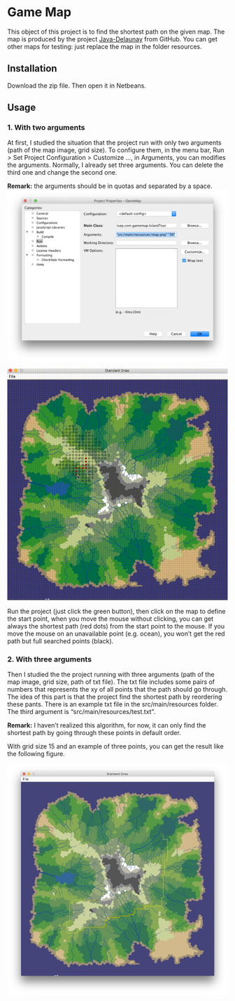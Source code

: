 # Game Map
This object of this project is to find the shortest path on the given map. The map is produced by the project [Java-Delaunay](https://github.com/Hoten/Java-Delaunay.git) from GitHub. You can get other maps for testing: just replace the map in the folder resources.

## Installation
Download the zip file. Then open it in Netbeans.

## Usage
### 1. With two arguments
At first, I studied the situation that the project run with only two arguments (path of the map image, grid size). To configure them, in the menu bar, Run > Set Project Configuration > Customize …, in Arguments, you can modifies the arguments. Normally, I already set three arguments. You can delete the third one and change the second one.

**Remark:** the arguments should be in quotas and separated by a space.
![](arguments.png)

<p align="center">
  <img src="GameMap.gif"/>
</p>
Run the project (just click the green button), then click on the map to define the start point, when you move the mouse without clicking, you can get always the shortest path (red dots) from the start point to the mouse. If you move the mouse on an unavailable point (e.g. ocean), you won’t get the red path but full searched points (black). 


### 2. With three arguments
Then I studied the the project running with three arguments (path of the map image, grid size, path of txt file). The txt file includes some pairs of numbers that represents the xy of all points that the path should go through. The idea of this part is that the project find the shortest path by reordering these pants. There is an example txt file in the src/main/resources folder. The third argument is “src/main/resources/test.txt”.

**Remark:** I haven’t realized this algorithm, for now, it can only find the shortest path by going through these points in default order.

With grid size 15 and an example of three points, you can get the result like the following figure.

![](3args.png)
